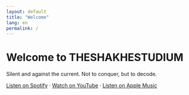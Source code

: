 ```yaml
---
layout: default
title: "Welcome"
lang: en
permalink: /
---
```


# Welcome to THESHAKHESTUDIUM

Silent and against the current. Not to conquer, but to decode.

[Listen on Spotify](#) · [Watch on YouTube](#) · [Listen on Apple Music](#)
